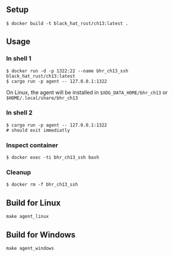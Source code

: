 ## Setup

```shell
$ docker build -t black_hat_rust/ch13:latest .
```


## Usage


### In shell 1

```shell
$ docker run -d -p 1322:22 --name bhr_ch13_ssh black_hat_rust/ch13:latest
$ cargo run -p agent -- 127.0.0.1:1322
```

On Linux, the agent will be installed in `$XDG_DATA_HOME/bhr_ch13` or `$HOME/.local/share/bhr_ch13`


### In shell 2

```shell
$ cargo run -p agent -- 127.0.0.1:1322
# should exit immediatly
```

### Inspect container

```shell
$ docker exec -ti bhr_ch13_ssh bash
```

### Cleanup

```shell
$ docker rm -f bhr_ch13_ssh
```


## Build for Linux

```shell
make agent_linux
```

## Build for Windows

```shell
make agent_windows
```
